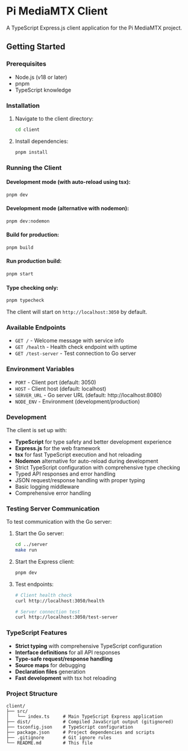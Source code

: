 # Pi MediaMTX Client

A TypeScript Express.js client application for the Pi MediaMTX project.

## Getting Started

### Prerequisites

- Node.js (v18 or later)
- pnpm
- TypeScript knowledge

### Installation

1. Navigate to the client directory:
   ```bash
   cd client
   ```

2. Install dependencies:
   ```bash
   pnpm install
   ```

### Running the Client

#### Development mode (with auto-reload using tsx):
```bash
pnpm dev
```

#### Development mode (alternative with nodemon):
```bash
pnpm dev:nodemon
```

#### Build for production:
```bash
pnpm build
```

#### Run production build:
```bash
pnpm start
```

#### Type checking only:
```bash
pnpm typecheck
```

The client will start on `http://localhost:3050` by default.

### Available Endpoints

- `GET /` - Welcome message with service info
- `GET /health` - Health check endpoint with uptime
- `GET /test-server` - Test connection to Go server

### Environment Variables

- `PORT` - Client port (default: 3050)
- `HOST` - Client host (default: localhost)
- `SERVER_URL` - Go server URL (default: http://localhost:8080)
- `NODE_ENV` - Environment (development/production)

### Development

The client is set up with:
- **TypeScript** for type safety and better development experience
- **Express.js** for the web framework
- **tsx** for fast TypeScript execution and hot reloading
- **Nodemon** alternative for auto-reload during development
- Strict TypeScript configuration with comprehensive type checking
- Typed API responses and error handling
- JSON request/response handling with proper typing
- Basic logging middleware
- Comprehensive error handling

### Testing Server Communication

To test communication with the Go server:

1. Start the Go server:
   ```bash
   cd ../server
   make run
   ```

2. Start the Express client:
   ```bash
   pnpm dev
   ```

3. Test endpoints:
   ```bash
   # Client health check
   curl http://localhost:3050/health
   
   # Server connection test
   curl http://localhost:3050/test-server
   ```

### TypeScript Features

- **Strict typing** with comprehensive TypeScript configuration
- **Interface definitions** for all API responses
- **Type-safe request/response handling**
- **Source maps** for debugging
- **Declaration files** generation
- **Fast development** with tsx hot reloading

### Project Structure

```
client/
├── src/
│   └── index.ts     # Main TypeScript Express application
├── dist/            # Compiled JavaScript output (gitignored)
├── tsconfig.json    # TypeScript configuration
├── package.json     # Project dependencies and scripts
├── .gitignore       # Git ignore rules
└── README.md        # This file
```